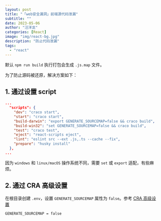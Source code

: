```yaml
---
layout: post
title: "「web安全漏洞」前端源代码泄漏"
subtitle: ""
date: 2023-05-06
author: "汪洋龙"
categories: [React]
image: "img/react-bg.jpg"
description: "防止代码泄漏"
tags:
  - "react"
---
```


默认 `npm run build` 执行打包会生成 `.js.map` 文件。

为了防止源码被还原，解决方案如下：

## 1. 通过设置 script

```json
...
  "scripts": {
    "dev": "craco start",
    "start": "craco start",
    "build-darwin": "export GENERATE_SOURCEMAP=false && craco build",
    "build-win32": "set GENERATE_SOURCEMAP=false && craco build",
    "test": "craco test",
    "eject": "react-scripts eject",
    "lint": "eslint src --ext .js,.ts --cache --fix",
    "prepare": "husky install"
  },
...
```

因为 `windows` 和 `linux/macOS` 操作系统不同，需要 `set` 或 `export` 适配，有些麻烦。

## 2. 通过 CRA 高级设置

在根目录创建 `.env`，设置 `GENERATE_SOURCEMAP` 属性为 `false`。参考 [CRA 高级设置](https://create-react-app.dev/docs/advanced-configuration/)

```
GENERATE_SOURCEMAP = false
```
